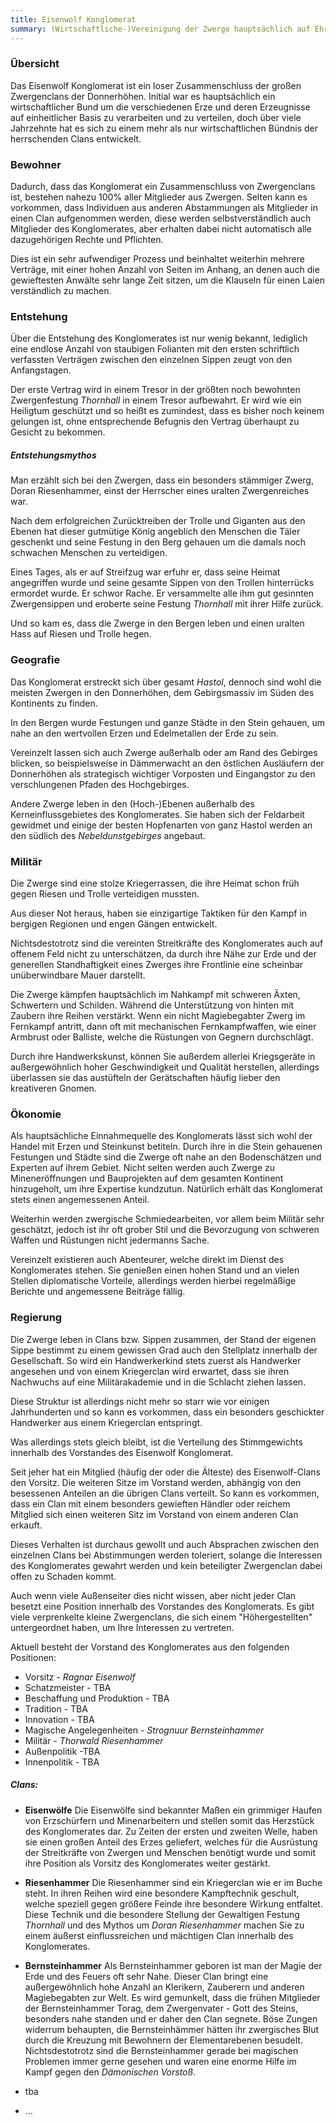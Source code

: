 ```yaml
---
title: Eisenwolf Konglomerat
summary: (Wirtschaftliche-)Vereinigung der Zwerge hauptsächlich auf Ehre und Familie basierend
---
```


### Übersicht

Das Eisenwolf Konglomerat ist ein loser Zusammenschluss der großen Zwergenclans der Donnerhöhen. Initial war es hauptsächlich ein wirtschaftlicher Bund um die verschiedenen Erze und deren Erzeugnisse auf einheitlicher Basis zu verarbeiten und zu verteilen, doch über viele Jahrzehnte hat es sich zu einem mehr als nur wirtschaftlichen Bündnis der herrschenden Clans entwickelt.

### Bewohner

Dadurch, dass das Konglomerat ein Zusammenschluss von Zwergenclans ist, bestehen nahezu 100% aller Mitglieder aus Zwergen. Selten kann es vorkommen, dass Individuen aus anderen Abstammungen als Mitglieder in einen Clan aufgenommen werden, diese werden selbstverständlich auch Mitglieder des Konglomerates, aber erhalten dabei nicht automatisch alle dazugehörigen Rechte und Pflichten.

Dies ist ein sehr aufwendiger Prozess und beinhaltet weiterhin mehrere Verträge, mit einer hohen Anzahl von Seiten im Anhang, an denen auch die gewieftesten Anwälte sehr lange Zeit sitzen, um die Klauseln für einen Laien verständlich zu machen. 

### Entstehung

Über die Entstehung des Konglomerates ist nur wenig bekannt, lediglich eine endlose Anzahl von staubigen Folianten mit den ersten schriftlich verfassten Verträgen zwischen den einzelnen Sippen zeugt von den Anfangstagen. 

Der erste Vertrag wird in einem Tresor in der größten noch bewohnten Zwergenfestung *Thornhall* in einem Tresor aufbewahrt. Er wird wie ein Heiligtum geschützt und so heißt es zumindest, dass es bisher noch keinem gelungen ist, ohne entsprechende Befugnis den Vertrag überhaupt zu Gesicht zu bekommen.

##### Entstehungsmythos

Man erzählt sich bei den Zwergen, dass ein besonders stämmiger Zwerg, Doran Riesenhammer, einst der Herrscher eines uralten Zwergenreiches war. 

Nach dem erfolgreichen Zurücktreiben der Trolle und Giganten aus den Ebenen hat dieser gutmütige König angeblich den Menschen die Täler geschenkt und seine Festung in den Berg gehauen um die damals noch schwachen Menschen zu verteidigen. 

Eines Tages, als er auf Streifzug war erfuhr er, dass seine Heimat angegriffen wurde und seine gesamte Sippen von den Trollen hinterrücks ermordet wurde. Er schwor Rache.  Er versammelte alle ihm gut gesinnten Zwergensippen und eroberte seine Festung *Thornhall* mit ihrer Hilfe zurück.

Und so kam es, dass die Zwerge in den Bergen leben und einen uralten Hass auf Riesen und Trolle hegen.

### Geografie

Das Konglomerat erstreckt sich über gesamt *Hastol*, dennoch sind wohl die meisten Zwergen in den Donnerhöhen, dem Gebirgsmassiv im Süden des Kontinents zu finden.

In den Bergen wurde Festungen und ganze Städte in den Stein gehauen, um nahe an den wertvollen Erzen und Edelmetallen der Erde zu sein.

Vereinzelt lassen sich auch Zwerge außerhalb oder am Rand des Gebirges blicken, so beispielsweise in Dämmerwacht an den östlichen Ausläufern der Donnerhöhen als strategisch wichtiger Vorposten und Eingangstor zu den verschlungenen Pfaden des Hochgebirges.

Andere Zwerge leben in den (Hoch-)Ebenen außerhalb des Kerneinflussgebietes des Konglomerates. Sie haben sich der Feldarbeit gewidmet und einige der besten Hopfenarten von ganz Hastol werden an den südlich des *Nebeldunstgebirges* angebaut.

### Militär

Die Zwerge sind eine stolze Kriegerrassen, die ihre Heimat schon früh gegen Riesen und Trolle verteidigen mussten. 

Aus dieser Not heraus, haben sie einzigartige Taktiken für den Kampf in bergigen Regionen und engen Gängen entwickelt.

Nichtsdestotrotz sind die vereinten Streitkräfte des Konglomerates auch auf offenem Feld nicht zu unterschätzen, da durch ihre Nähe zur Erde und der generellen Standhaftigkeit eines Zwerges ihre Frontlinie eine scheinbar unüberwindbare Mauer darstellt.

Die Zwerge kämpfen hauptsächlich im Nahkampf mit schweren Äxten, Schwertern und Schilden. Während die Unterstützung von hinten mit Zaubern ihre Reihen verstärkt. Wenn ein nicht Magiebegabter Zwerg im Fernkampf antritt, dann oft mit mechanischen Fernkampfwaffen, wie einer Armbrust oder Balliste, welche die Rüstungen von Gegnern durchschlägt. 

Durch ihre Handwerkskunst, können Sie außerdem allerlei Kriegsgeräte in außergewöhnlich hoher Geschwindigkeit und Qualität herstellen, allerdings überlassen sie das austüfteln der Gerätschaften häufig lieber den kreativeren Gnomen.

### Ökonomie

Als hauptsächliche Einnahmequelle des Konglomerats lässt sich wohl der Handel mit Erzen und Steinkunst betiteln. Durch ihre in die Stein gehauenen Festungen und Städte sind die Zwerge oft nahe an den Bodenschätzen und Experten auf ihrem Gebiet. Nicht selten werden auch Zwerge zu Mineneröffnungen und Bauprojekten auf dem gesamten Kontinent hinzugeholt, um ihre Expertise kundzutun. Natürlich erhält das Konglomerat stets einen angemessenen Anteil.

Weiterhin werden zwergische Schmiedearbeiten, vor allem beim Militär sehr geschätzt, jedoch ist ihr oft grober Stil und die Bevorzugung von schweren Waffen und Rüstungen nicht jedermanns Sache.

Vereinzelt existieren auch Abenteurer, welche direkt im Dienst des Konglomerates stehen. Sie genießen einen hohen Stand und an vielen Stellen diplomatische Vorteile, allerdings werden hierbei regelmäßige Berichte und angemessene Beiträge fällig.

### Regierung

Die Zwerge leben in Clans bzw. Sippen zusammen, der Stand der eigenen Sippe bestimmt zu einem gewissen Grad auch den Stellplatz innerhalb der Gesellschaft. So wird ein Handwerkerkind stets zuerst als Handwerker angesehen und von einem Kriegerclan wird erwartet, dass sie ihren Nachwuchs auf eine Militärakademie und in die Schlacht ziehen lassen.

Diese Struktur ist allerdings nicht mehr so starr wie vor einigen Jahrhunderten und so kann es vorkommen, dass ein besonders geschickter Handwerker aus einem Kriegerclan entspringt.

Was allerdings stets gleich bleibt, ist die Verteilung des Stimmgewichts innerhalb des Vorstandes des Eisenwolf Konglomerat. 

Seit jeher hat ein Mitglied (häufig der oder die Älteste) des Eisenwolf-Clans den Vorsitz. Die weiteren Sitze im Vorstand werden, abhängig von den besessenen Anteilen an die übrigen Clans verteilt. So kann es vorkommen, dass ein Clan mit einem besonders gewieften Händler oder reichem Mitglied sich einen weiteren Sitz im Vorstand von einem anderen Clan erkauft.

Dieses Verhalten ist durchaus gewollt und auch Absprachen zwischen den einzelnen Clans bei Abstimmungen werden toleriert, solange die Interessen des Konglomerates gewahrt werden und kein beteiligter Zwergenclan dabei offen zu Schaden kommt.

Auch wenn viele Außenseiter dies nicht wissen, aber nicht jeder Clan besetzt eine Position innerhalb des Vorstandes des Konglomerats. Es gibt viele verprenkelte kleine Zwergenclans, die sich einem "Höhergestellten" untergeordnet haben, um Ihre Interessen zu vertreten.

Aktuell besteht der Vorstand des Konglomerates aus den folgenden Positionen:

- Vorsitz - *Ragnar Eisenwolf*
- Schatzmeister - TBA
- Beschaffung und Produktion - TBA
- Tradition - TBA
- Innovation - TBA
- Magische Angelegenheiten - *Strognuur Bernsteinhammer*
- Militär - *Thorwald Riesenhammer*
- Außenpolitik -TBA
- Innenpolitik - TBA

##### Clans:
- **Eisenwölfe**
	Die Eisenwölfe sind bekannter Maßen ein grimmiger Haufen von Erzschürfern und Minenarbeitern und stellen somit das Herzstück des Konglomerates dar. Zu Zeiten der ersten und zweiten Welle, haben sie einen großen Anteil des Erzes geliefert, welches für die Ausrüstung der Streitkräfte von Zwergen und Menschen benötigt wurde und somit ihre Position als Vorsitz des Konglomerates weiter gestärkt.
- **Riesenhammer**
	Die Riesenhammer sind ein Kriegerclan wie er im Buche steht. In ihren Reihen wird eine besondere Kampftechnik geschult, welche speziell gegen größere Feinde ihre besondere Wirkung entfaltet. Diese Technik und die besondere Stellung der Gewaltigen Festung *Thornhall* und des Mythos um *Doran Riesenhammer* machen Sie zu einem äußerst einflussreichen und mächtigen Clan innerhalb des Konglomerates.
- **Bernsteinhammer**
	Als Bernsteinhammer geboren ist man der Magie der Erde und des Feuers oft sehr Nahe. Dieser Clan bringt eine außergewöhnlich hohe Anzahl an Klerikern, Zauberern und anderen Magiebegabten zur Welt. Es wird gemunkelt, dass die frühen Mitglieder der Bernsteinhammer Torag, dem Zwergenvater - Gott des Steins, besonders nahe standen und er daher den Clan segnete. Böse Zungen widerrum behaupten, die Bernsteinhämmer hätten ihr zwergisches Blut durch die Kreuzung mit Bewohnern der Elementarebenen besudelt. Nichtsdestotrotz sind die Bernsteinhammer gerade bei magischen Problemen immer gerne gesehen und waren eine enorme Hilfe im Kampf gegen den *Dämonischen Vorstoß*.

- tba
- ...